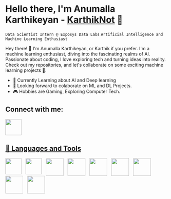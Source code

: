 <h1> Hello there, I'm Anumalla Karthikeyan - <a href="https://github.com/KarthikNot">KarthikNot</a> 👋</h1>

`Data Scientist Intern @ Exposys Data Labs`
`Artificial Intelligence and Machine Learning Enthusiast` 

Hey there! 👋 I'm Anumalla Karthikeyan, or Karthik if you prefer. I'm a machine learning enthusiast, diving into the fascinating realms of AI. Passionate about coding, I love exploring tech and turning ideas into reality. Check out my repositories, and let's collaborate on some exciting machine learning projects 🚀.

- 🌱 Currently Learning about AI and Deep learning
- 🤖 Looking forward to colaborate on ML and DL Projects.
- 🎮 Hobbies are Gaming, Exploring Computer Tech.

<h2> Connect with me: </h2>

<a href="https://www.linkedin.com/in/karthikeyan-anumalla-b62bb9281/"><img width="50px" src="https://cdn.jsdelivr.net/gh/devicons/devicon/icons/linkedin/linkedin-plain.svg">

<h2> 🧰 Languages and Tools </h2>

<img align="left" width="50px" alt=" " style="padding-right:10px" src="https://cdn.jsdelivr.net/gh/devicons/devicon/icons/vscode/vscode-original.svg">
<img align="left" width="50px" alt=" " style="padding-right:10px" src="https://cdn.jsdelivr.net/gh/devicons/devicon/icons/c/c-original.svg">
<img align="left" width="55px" alt=" " style="padding-right:10px" src="https://cdn.jsdelivr.net/gh/devicons/devicon/icons/cplusplus/cplusplus-original.svg">
<img align="left" width="55px" alt=" " style="padding-right:10px" src="https://cdn.jsdelivr.net/gh/devicons/devicon/icons/java/java-original-wordmark.svg">
<img align="left" width="55px" alt=" " style="padding-right:10px" src="https://cdn.jsdelivr.net/gh/devicons/devicon/icons/python/python-original-wordmark.svg">
<img align="left" width="55px" alt=" " style="padding-right:10px" src="https://cdn.jsdelivr.net/gh/devicons/devicon/icons/pandas/pandas-original-wordmark.svg">
<img align="left" width="55px" alt=" " style="padding-right:10px" src="https://cdn.jsdelivr.net/gh/devicons/devicon/icons/numpy/numpy-original-wordmark.svg">
<img align="left" width="55px" alt=" " style="padding-right:10px" src="https://cdn.jsdelivr.net/gh/devicons/devicon/icons/tensorflow/tensorflow-original.svg">
<img align="left" width="55px" alt=" " style="padding-right:10px" src="https://cdn.jsdelivr.net/gh/devicons/devicon/icons/pytorch/pytorch-original-wordmark.svg">
